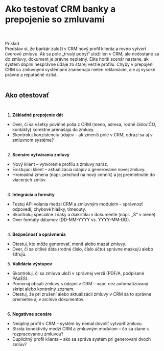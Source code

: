 # Ako testovať CRM banky a prepojenie so zmluvami<br><br>

Príklad<br>
Predstav si, že bankár založí v CRM nový profil klienta a rovno vytvorí úverovú zmluvu. Ak sa pole „trvalý pobyt“ uloží len v CRM, ale nedostane sa do zmluvy, dokument je právne neplatný. Ešte horší scenár nastane, ak systém doplní nesprávne údaje zo starej verzie profilu. Chyby v prepojení CRM so zmluvnými systémami znamenajú nielen reklamácie, ale aj vysoké právne a reputačné riziká.<br><br>

## Ako otestovať<br><br>

1. **Základné prepojenie dát**<br>
- Over, či sa všetky povinné polia z CRM (meno, adresa, rodné číslo/IČO, kontakty) korektne prenášajú do zmluvy.<br>
- Skontroluj konzistenciu údajov – ak zmeníš pole v CRM, odrazí sa aj v zmluvnom systéme?<br><br>

2. **Scenáre vytvárania zmluvy**<br>
- Nový klient – vytvorenie profilu a zmluvy naraz.<br>
- Existujúci klient – aktualizácia údajov a generovanie novej zmluvy.<br>
- Hromadná zmena (napr. prechod na nový cenník) a jej premietnutie do viacerých zmlúv.<br><br>

3. **Integrácia a formáty**<br>
- Testuj API volania medzi CRM a zmluvným modulom – správnosť odpovedí, chybové hlášky, timeouty.<br>
- Skontroluj špeciálne znaky a diakritiku v dokumente (napr. „Š“ v mene).<br>
- Over formáty dátumov (DD-MM-YYYY vs. YYYY-MM-DD).<br><br>

4. **Bezpečnosť a oprávnenia**<br>
- Otestuj, kto môže generovať, meniť alebo mazať zmluvy.<br>
- Over, či sa citlivé dáta (rodné číslo, číslo účtu) správne maskujú alebo šifrujú.<br>

5. **Validácia výstupov**<br>
- Skontroluj, či sa zmluva uloží v správnej verzii (PDF/A, podpísané PAdES).<br>
- Porovnaj obsah zmluvy s údajmi v CRM – napr. cez automatizovaný skript alebo kontrolný zoznam.<br>
- Otestuj, že pri zrušení alebo aktualizácii zmluvy v CRM sa to správne premietne aj v archíve dokumentov.<br><br>

6. **Negatívne scenáre**<br>
- Neúplný profil v CRM – systém by nemal dovoliť vytvoriť zmluvu.<br>
- Strata konektivity medzi CRM a zmluvným modulom – čo sa stane s rozpracovanou zmluvou?<br>
- Duplicitný profil klienta – ako sa správa systém pri generovaní dvoch zmlúv?<br>

